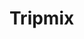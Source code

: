 # Tripmix
<!--
A drug simulation game

The purpose of this game is to provide information and entertainment content. The game does not encourage the use of drugs in any way. **Do not use drugs!**

<img width="800" height="600" src="https://raw.githubusercontent.com/vinibiavatti1/drugmix/main/images/game/Screenshot_1.png" alt="Drugmix interface"/>
<img width="800" height="600" src="https://raw.githubusercontent.com/vinibiavatti1/drugmix/main/images/game/Screenshot_2.png" alt="Drugmix game"/>
-->
